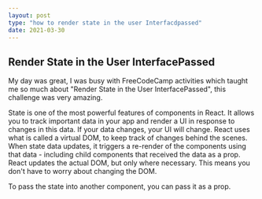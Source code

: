 ```yaml
---
layout: post
type: "how to render state in the user Interfacdpassed"
date: 2021-03-30
---
```

## Render State in the User InterfacePassed

My day was great, I was busy with FreeCodeCamp activities which taught me so much about "Render State in the User InterfacePassed", 
this challenge was very amazing.

State is one of the most powerful features of components in React. It allows you to track important data in your app and render a UI in response to changes in this data. If your data changes, your UI will change. React uses what is called a virtual DOM, to keep track of changes behind the scenes. When state data updates, it triggers a re-render of the components using that data - including child components that received the data as a prop. React updates the actual DOM, but only where necessary.
 This means you don't have to worry about changing the DOM.

To pass the state into another component, you can pass it as a prop.